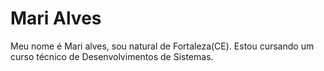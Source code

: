 # Mari Alves
Meu nome é Mari alves, sou natural de Fortaleza(CE). Estou cursando um curso técnico de Desenvolvimentos de Sistemas. 
